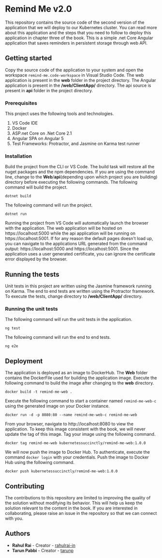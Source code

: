 # Remind Me v2.0

This repository contains the source code of the second version of the application that we will deploy to our Kubernetes cluster. You can read more about this application and the steps that you need to follow to deploy this application in chapter three of the book. This is a simple .net Core Angular application that saves reminders in persistent storage through web API.

## Getting started

Copy the source code of the application to your system and open the workspace `remind-me.code-workspace` in Visual Studio Code. The web application is present in the **web** folder in the project directory. The Angular application is present in the **/web/ClientApp/** directory. The api source is present in **api** folder in the project directory.

### Prerequisites

This project uses the following tools and technologies.

1. VS Code IDE
2. Docker
3. ASP.net Core on .Net Core 2.1
4. Angular SPA on Angular 5
5. Test Frameworks: Protractor, and Jasmine on Karma test runner

### Installation

Build the project from the CLI or VS Code. The build task will restore all the nuget packages and the npm dependencies. If you are using the command line, change to the **Web**/**api**(depending upon which project you are building) directory before executing the following commands. The following command will build the project.

```
dotnet build
```

The following command will run the project.

```
dotnet run
```

Running the project from VS Code will automatically launch the browser with the application. The web application will be hosted on https://localhost:5000 while the api application will be running on https://localhost:5001. If for any reason the default pages doesn't load up, you can navigate to the applications URL generated from the command output: https://localhost:5000 and https://localhost:5001. Since the application uses a user generated certificate, you can ignore the certificate error displayed by the browser.

## Running the tests

Unit tests in this project are written using the Jasmine framework running on Karma. The end to end tests are written using the Protractor framework. To execute the tests, change directory to **/web/ClientApp/** directory.

### Running the unit tests

The following command will run the unit tests in the application.

```
ng test
```

The following command will run the end to end tests.

```
ng e2e
```

## Deployment

The application is deployed as an image to DockerHub. The **Web** folder contains the DockerFile used for building the application image. Execute the following command to build the image after changing to the **web** directory.

```
docker build -t remind-me-web .
```

Execute the following command to start a container named `remind-me-web-c` using the generated image on your Docker instance.

```
docker run -d -p 8080:80 --name remind-me-web-c remind-me-web
```

From your browser, navigate to http://localhost:8080 to view the application. To keep this image consistent with the book, we will never update the tag of this image. Tag your image using the following command.

```
docker tag remind-me-web kubernetessuccinctly/remind-me-web:1.0.0
```

We will now push the image to Docker Hub. To authenticate, execute the command `docker login` with your credentials. Push the image to Docker Hub using the following command.

```
docker push kubernetessuccinctly/remind-me-web:1.0.0
```

## Contributing

The contributions to this repository are limited to improving the quality of the solution without modifying its behavior. This will help us keep the solution relevant to the content in the book. If you are interested in collaborating, please raise an issue in the repository so that we can connect with you.

## Authors

- **Rahul Rai** - Creator - [rahulrai-in](https://github.com/rahulrai-in)
- **Tarun Pabbi** - Creator - [tarunp](https://github.com/tarunp)
